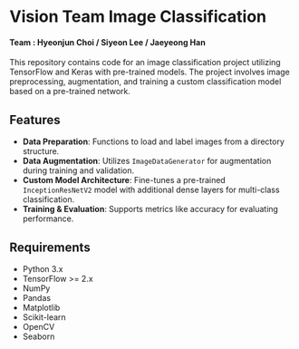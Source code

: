 # Vision Team Image Classification
#### Team : Hyeonjun Choi / Siyeon Lee / Jaeyeong Han

This repository contains code for an image classification project utilizing TensorFlow and Keras with pre-trained models. The project involves image preprocessing, augmentation, and training a custom classification model based on a pre-trained network.

## Features

- **Data Preparation**: Functions to load and label images from a directory structure.
- **Data Augmentation**: Utilizes `ImageDataGenerator` for augmentation during training and validation.
- **Custom Model Architecture**: Fine-tunes a pre-trained `InceptionResNetV2` model with additional dense layers for multi-class classification.
- **Training & Evaluation**: Supports metrics like accuracy for evaluating performance.

## Requirements

- Python 3.x
- TensorFlow >= 2.x
- NumPy
- Pandas
- Matplotlib
- Scikit-learn
- OpenCV
- Seaborn
